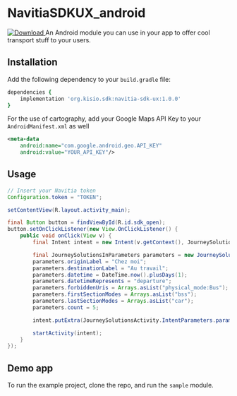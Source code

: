 # NavitiaSDKUX_android
[ ![Download](https://api.bintray.com/packages/navitiasdkteam/NavitiaSDK/navitia-sdk-ux/images/download.svg) ](https://bintray.com/navitiasdkteam/NavitiaSDK/navitia-sdk-ux/_latestVersion)
An Android module you can use in your app to offer cool transport stuff to your users.

## Installation
Add the following dependency to your `build.gradle` file:
```ruby
dependencies {
    implementation 'org.kisio.sdk:navitia-sdk-ux:1.0.0'
}
```

For the use of cartography, add your Google Maps API Key to your `AndroidManifest.xml` as well
```xml
<meta-data
    android:name="com.google.android.geo.API_KEY"
    android:value="YOUR_API_KEY"/>
```

## Usage
```java
// Insert your Navitia token
Configuration.token = "TOKEN";

setContentView(R.layout.activity_main);

final Button button = findViewById(R.id.sdk_open);
button.setOnClickListener(new View.OnClickListener() {
    public void onClick(View v) {
        final Intent intent = new Intent(v.getContext(), JourneySolutionsActivity.class);

        final JourneySolutionsInParameters parameters = new JourneySolutionsInParameters("2.3665844;48.8465337", "2.2979169;48.8848719");
        parameters.originLabel = "Chez moi";
        parameters.destinationLabel = "Au travail";
        parameters.datetime = DateTime.now().plusDays(1);
        parameters.datetimeRepresents = "departure";
        parameters.forbiddenUris = Arrays.asList("physical_mode:Bus");
        parameters.firstSectionModes = Arrays.asList("bss");
        parameters.lastSectionModes = Arrays.asList("car");
        parameters.count = 5;

        intent.putExtra(JourneySolutionsActivity.IntentParameters.parameters.name(), parameters);

        startActivity(intent);
    }
});
```

## Demo app
To run the example project, clone the repo, and run the `sample` module.
